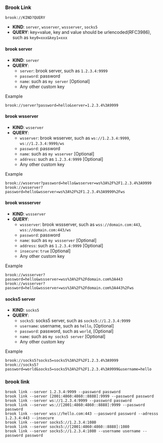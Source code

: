 ### Brook Link

```
brook://KIND?QUERY
```

-   **KIND**: `server`, `wsserver`, `wssserver`, `socks5`
-   **QUERY**: key=value, key and value should be urlencoded(RFC3986), such as `key0=xxx&key1=xxx`

#### brook server

-   **KIND**: `server`
-   **QUERY**:
    -   `server`: brook server, such as `1.2.3.4:9999`
    -   `password`: password
    -   `name`: such as `my server` [Optional]
    -   Any other custom key

Example

```
brook://server?password=hello&server=1.2.3.4%3A9999
```

#### brook wsserver

-   **KIND**: `wsserver`
-   **QUERY**:
    -   `wsserver`: brook wsserver, such as `ws://1.2.3.4:9999`, `ws://1.2.3.4:9999/ws`
    -   `password`: password
    -   `name`: such as `my wsserver` [Optional]
    -   `address`: such as `1.2.3.4:9999` [Optional]
    -   Any other custom key

Example

```
brook://wsserver?password=hello&wsserver=ws%3A%2F%2F1.2.3.4%3A9999
brook://wsserver?password=hello&wsserver=ws%3A%2F%2F1.2.3.4%3A9999%2Fws
```

#### brook wssserver

-   **KIND**: `wssserver`
-   **QUERY**:
    -   `wssserver`: brook wssserver, such as `wss://domain.com:443`, `wss://domain.com:443/ws`
    -   `password`: password
    -   `name`: such as `my wssserver` [Optional]
    -   `address`: such as `1.2.3.4:9999` [Optional]
    -   `insecure`: `true` [Optional]
    -   Any other custom key

Example

```
brook://wssserver?password=hello&wssserver=wss%3A%2F%2Fdomain.com%3A443
brook://wssserver?password=hello&wssserver=wss%3A%2F%2Fdomain.com%3A443%2Fws
```

#### socks5 server

-   **KIND**: `socks5`
-   **QUERY**:
    -   `socks5`: socks5 server, such as `socks5://1.2.3.4:9999`
    -   `username`: username, such as `hello`, [Optional]
    -   `password`: password, such as `world`, [Optional]
    -   `name`: such as `my socks5 server` [Optional]
    -   Any other custom key

Example

```
brook://socks5?socks5=socks5%3A%2F%2F1.2.3.4%3A9999
brook://socks5?password=world&socks5=socks5%3A%2F%2F1.2.3.4%3A9999&username=hello
```

### brook link

```
brook link --server 1.2.3.4:9999 --password password
brook link --server [2001:4860:4860::8888]:9999 --password password
brook link --server ws://1.2.3.4:9999 --password password
brook link --server ws://[2001:4860:4860::8888]:9999 --password password
brook link --server wss://hello.com:443 --password password --adresss 1.2.3.4:443 --insecure
brook link --server socks5://1.2.3.4:1080
brook link --server socks5://[2001:4860:4860::8888]:1080
brook link --server socks5://1.2.3.4:1080 --username username --password password
```
